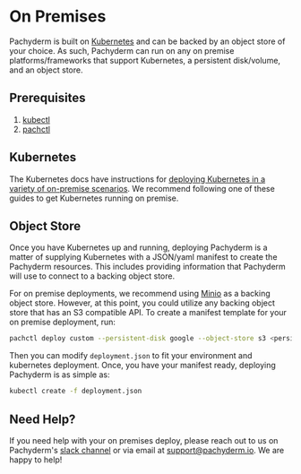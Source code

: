 # On Premises

Pachyderm is built on [Kubernetes](https://kubernetes.io/) and can be backed by an object store of your choice. As such, Pachyderm can run on any on premise platforms/frameworks that support Kubernetes, a persistent disk/volume, and an object store.

## Prerequisites

1. [kubectl](https://kubernetes.io/docs/user-guide/prereqs/)
2. [pachctl](http://docs.pachyderm.io/en/latest/pachctl/pachctl.html)

## Kubernetes

The Kubernetes docs have instructions for [deploying Kubernetes in a variety of on-premise scenarios](https://kubernetes.io/docs/getting-started-guides/#on-premises-vms).  We recommend following one of these guides to get Kubernetes running on premise.

## Object Store

Once you have Kubernetes up and running, deploying Pachyderm is a matter of supplying Kubernetes with a JSON/yaml manifest to create the Pachyderm resources.  This includes providing information that Pachyderm will use to connect to a backing object store.

For on premise deployments, we recommend using [Minio](https://minio.io/) as a backing object store.  However, at this point, you could utilize any backing object store that has an S3 compatible API.  To create a manifest template for your on premise deployment, run:

```sh
pachctl deploy custom --persistent-disk google --object-store s3 <persistent disk name> <persistent disk size> <object store bucket> <object store id> <object store secret> <object store endpoint> --dry-run > deployment.json
```

Then you can modify `deployment.json` to fit your environment and kubernetes deployment.  Once, you have your manifest ready, deploying Pachyderm is as simple as:

```sh
kubectl create -f deployment.json
```

## Need Help?

If you need help with your on premises deploy, please reach out to us on Pachyderm's [slack channel](https://pachyderm-users.slack.com/messages) or via email at support@pachyderm.io. We are happy to help!

